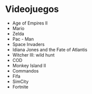 # Videojuegos

* Age of Empires II
* Mario
* Zelda
* Pac - Man
* Space Invaders
* Idiana Jones and the Fate of Atlantis
* Witcher III: wild hunt
* COD
* Monkey Island II
* Commandos
* Fifa
* SimCity 
* Fortnite 
